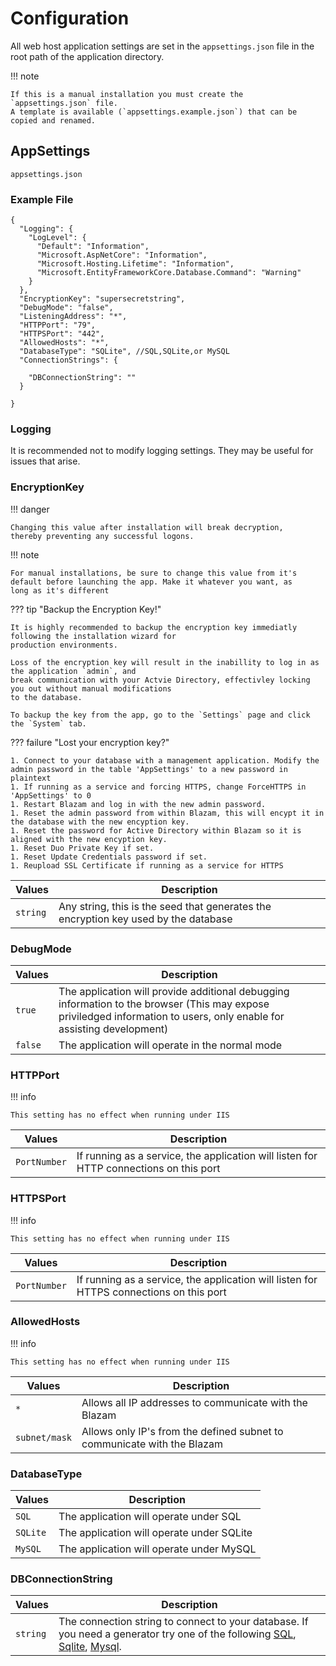 ﻿# Configuration
All web host application settings are set in the `appsettings.json`
file in the root path of the application directory.

!!! note

    If this is a manual installation you must create the `appsettings.json` file.
    A template is available (`appsettings.example.json`) that can be copied and renamed.

## AppSettings
`appsettings.json`
### Example File
```
{
  "Logging": {
    "LogLevel": {
      "Default": "Information",
      "Microsoft.AspNetCore": "Information",
      "Microsoft.Hosting.Lifetime": "Information",
      "Microsoft.EntityFrameworkCore.Database.Command": "Warning"
    }
  },
  "EncryptionKey": "supersecretstring",
  "DebugMode": "false",
  "ListeningAddress": "*",
  "HTTPPort": "79",
  "HTTPSPort": "442",
  "AllowedHosts": "*",
  "DatabaseType": "SQLite", //SQL,SQLite,or MySQL
  "ConnectionStrings": {

    "DBConnectionString": ""
  }

}
```
### Logging
It is recommended not to modify logging settings. They may be useful for issues that arise.


### EncryptionKey

!!! danger

    Changing this value after installation will break decryption,
    thereby preventing any successful logons.
   
!!! note

    For manual installations, be sure to change this value from it's
    default before launching the app. Make it whatever you want, as
    long as it's different

??? tip "Backup the Encryption Key!"

    It is highly recommended to backup the encryption key immediatly following the installation wizard for
    production environments.
    
    Loss of the encryption key will result in the inabillity to log in as the application `admin`, and
    break communication with your Actvie Directory, effectivley locking you out without manual modifications
    to the database.

    To backup the key from the app, go to the `Settings` page and click the `System` tab.

??? failure "Lost your encryption key?"
    
    1. Connect to your database with a management application. Modify the admin password in the table 'AppSettings' to a new password in plaintext
    1. If running as a service and forcing HTTPS, change ForceHTTPS in 'AppSettings' to 0
    1. Restart Blazam and log in with the new admin password.
    1. Reset the admin password from within Blazam, this will encypt it in the database with the new encyption key.
    1. Reset the password for Active Directory within Blazam so it is aligned with the new encyption key.
    1. Reset Duo Private Key if set.
    1. Reset Update Credentials password if set.
    1. Reupload SSL Certificate if running as a service for HTTPS

| Values      | Description                          |
| ----------- | ------------------------------------ |
| `string`      | Any string, this is the seed that generates the encryption key used by the database|

### DebugMode
| Values      | Description                          |
| ----------- | ------------------------------------ |
| `true`      | The application will provide additional debugging information to the browser (This may expose priviledged information to users, only enable for assisting development)  |
| `false`     | The application will operate in the normal mode |


### HTTPPort

!!! info

    This setting has no effect when running under IIS
| Values      | Description                          |
| ----------- | ------------------------------------ |
| `PortNumber`       | If running as a service, the application will listen for HTTP connections on this port|



### HTTPSPort

!!! info

    This setting has no effect when running under IIS
| Values      | Description                          |
| ----------- | ------------------------------------ |
| `PortNumber`       | If running as a service, the application will listen for HTTPS connections on this port|


### AllowedHosts

!!! info

    This setting has no effect when running under IIS
| Values      | Description                          |
| ----------- | ------------------------------------ |
| `*`         | Allows all IP addresses to communicate with the Blazam|
| `subnet/mask`| Allows only IP's from the defined subnet to communicate with the Blazam|

### DatabaseType
| Values      | Description                          |
| ----------- | ------------------------------------ |
| `SQL`       | The application will operate under SQL|
| `SQLite`    | The application will operate under SQLite|
| `MySQL`     | The application will operate under MySQL|


### DBConnectionString

| Values      | Description                          |
| ----------- | ------------------------------------ |
| `string`         | The connection string to connect to your database. If you need a generator try one of the following [SQL](https://www.aireforge.com/tools/sql-server-connection-string-generator), [Sqlite](https://www.connectionstrings.com/sqlite-net-provider/), [Mysql](https://dev.mysql.com/doc/connector-net/en/connector-net-connections-string.html).|

